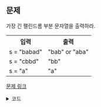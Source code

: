 ## 문제

가장 긴 팰린드롬 부분 문자열을 출력하라.

 <table>
	<th>입력</th>
	<th>출력</th>
	<tr><!-- 첫번째 줄 시작 -->
	    <td>s = "babad"</td>
	    <td>"bab" or "aba"</td>
	</tr><!-- 첫번째 줄 끝 -->
	<tr><!-- 두번째 줄 시작 -->
	    <td>s = "cbbd"</td>
	    <td>"bb"</td>
	</tr><!-- 두번째 줄 끝 -->
    <tr><!-- 두번째 줄 시작 -->
	    <td>s = "a"</td>
	    <td>"a"</td>
	</tr><!-- 두번째 줄 끝 -->
    </table>

<a href="https://leetcode.com/problems/longest-palindromic-substring/" target="_blank">문제 링크</a>

<details>
<summary>코드</summary>
<div markdown="1">

```python
class Solution:
    def longestPalindrome(self, s: str) -> str:
        # 팰린드롬 판별 및 투 포인터 확장
        def expand(left: int, right: int) -> str:
            while left >= 0 and right < len(s) and s[left] == s[right]:
                left -= 1
                right += 1
            return s[left + 1:right]

        # 해당 사항이 없을때 빠르게 리턴
        if len(s) < 2 or s == s[::-1]:
            return s

        result = ''
        # 슬라이딩 윈도우 우측으로 이동
        for i in range(len(s) - 1):
            result = max(result,
                         expand(i, i + 1),
                         expand(i, i + 2),
                         key=len)
        return result
```

</div>
</details>